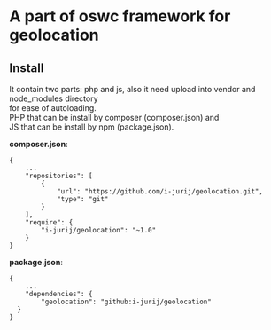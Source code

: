# A part of oswc framework for geolocation

## Install
It contain two parts: php and js, also it need upload into vendor and node_modules directory   
for ease of autoloading.   
PHP that can be install by composer (composer.json) and   
JS that can be install by npm (package.json).   

**composer.json**:   
```
{
    ...
    "repositories": [
        {
            "url": "https://github.com/i-jurij/geolocation.git",
            "type": "git"
        }
    ],
    "require": {
        "i-jurij/geolocation": "~1.0"
    }
}
```
**package.json**:   
```
{
    ...
    "dependencies": {
        "geolocation": "github:i-jurij/geolocation"
  }
}
```